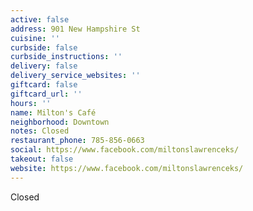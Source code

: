 ```yaml
---
active: false
address: 901 New Hampshire St
cuisine: ''
curbside: false
curbside_instructions: ''
delivery: false
delivery_service_websites: ''
giftcard: false
giftcard_url: ''
hours: ''
name: Milton's Café
neighborhood: Downtown
notes: Closed
restaurant_phone: 785-856-0663
social: https://www.facebook.com/miltonslawrenceks/
takeout: false
website: https://www.facebook.com/miltonslawrenceks/
---
```


Closed